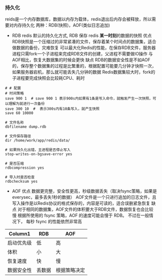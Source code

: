 ### 持久化
reids是一个内存数据库，数据以内存为载体，redis退出后内存会被释放，所以需要对内存持久化
两种：RDB(快照)，AOF(类似日志追加)

- RDB
redis 默认的持久化方式, RDB 保存 redis **某一时刻**的数据的快照
优点
    RDB快照是一个压缩过的非常紧凑的文件，保存着某个时间点的数据集，适合做数据的备份，灾难恢复 
    可以最大化Redis的性能，在保存RDB文件，服务器进程只需fork一个子进程来完成RDB文件的创建，父进程不需要做IO操作 
    与AOF相比，恢复大数据集的时候会更快 
缺点
    RDB的数据安全性是不如AOF的，保存整个数据集的过程是比繁重的，根据配置可能要几分钟才快照一次，如果服务器宕机，那么就可能丢失几分钟的数据 
    Redis数据集较大时，fork的子进程要完成快照会比较耗CPU、耗时 

```shell
# # 配置
# 时间策略
save 900 1  # save 900 1 表示900s内如果有1条是写入命令，就触发产生一次快照，可以理解为就进行一次备份
save 300 10  #  表示300s内有10条写入，就产生快照
save 60 10000

# 文件名称
dbfilename dump.rdb

# 文件保存路径
dir /home/work/app/redis/data/

# 如果持久化出错，主进程是否停止写入
stop-writes-on-bgsave-error yes

# 是否压缩
rdbcompression yes

# 导入时是否检查
rdbchecksum yes
```

- AOF
优点
    数据更完整，安全性更高，秒级数据丢失（取决fsync策略，如果是everysec，最多丢失1秒的数据） 
    AOF文件是一个只进行追加的日志文件，且写入操作是以Redis协议的格式保存的，内容是可读的，适合误删紧急恢复 
缺点
    对于相同的数据集，AOF文件的体积要大于RDB文件，数据恢复也会比较慢 
    根据所使用的 fsync 策略，AOF 的速度可能会慢于 RDB。 不过在一般情况下， 每秒 fsync 的性能依然非常高 

| Column1    | RDB    | AOF          |
| ---------- | ------ | ------------ |
| 启动优先级 | 低     | 高           |
| 体积       | 小     | 大           |
| 恢复速度   | 快     | 慢           |
| 数据安全性 | 丢数据 | 根据策略决定 |
